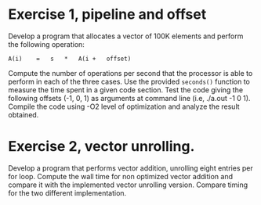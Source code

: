 # Exercise 1, pipeline and offset
Develop a program that allocates a vector of 100K elements and perform the following operation:
```
A(i)	=	s	*	A(i	+	offset)	
```
Compute the number of operations per second that the processor is able to perform in each of the three cases. Use the provided `seconds()` function to measure the time spent in a given code section. 
Test the code giving the following offsets (-1, 0, 1) as arguments at command line (i.e, ./a.out -1 0 1). Compile the code using -O2 level of optimization and analyze the result obtained.

# Exercise 2, vector unrolling.
Develop a program that performs vector addition, unrolling eight entries per for loop. Compute the wall time for non optimized vector addition and compare it with the implemented vector unrolling version. Compare timing for the two different implementation.